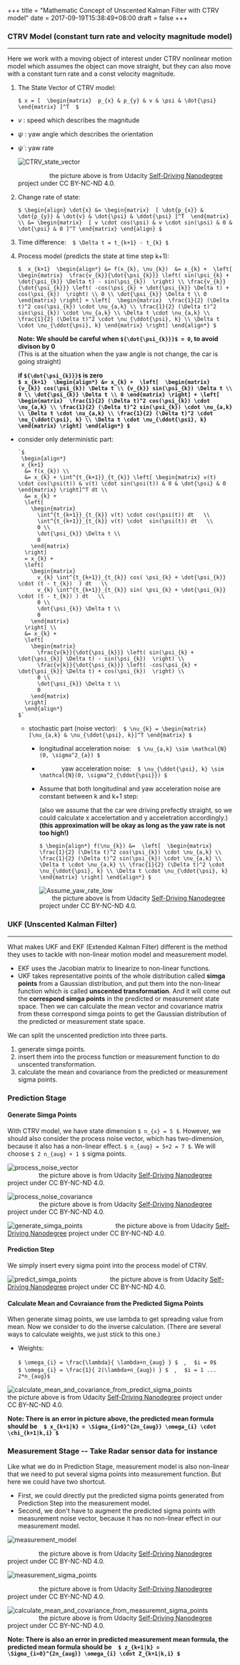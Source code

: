 +++
title = "Mathematic Concept of Unscented Kalman Filter with CTRV model"
date = 2017-09-19T15:38:49+08:00
draft = false
+++

<!-- s Here I put the resource of images -->

[CTRV_state_vector]: img/math_concept_for_ukf/CTRV_state_vector.png
[Assume_yaw_rate_low]: img/math_concept_for_ukf/assume_yaw_rate_low.png
[process_noise_vector]: img/math_concept_for_ukf/process_noise_vector.png
[process_noise_covariance]: img/math_concept_for_ukf/process_noise_covariance.png
[generate_simga_points]: img/math_concept_for_ukf/generate_simga_points.png
[predict_simga_points]: img/math_concept_for_ukf/predict_simga_points.png
[calculate_mean_and_covariance_from_predict_sigma_points]: img/math_concept_for_ukf/calculate_mean_and_covariance_from_predict_sigma_points.png
[measurement_model]: img/math_concept_for_ukf/measurement_model.png
[measurement_sigma_points]: img/math_concept_for_ukf/measurement_sigma_points.png
[calculate_mean_and_covariance_from_measuremnt_sigma_points]: img/math_concept_for_ukf/calculate_mean_and_covariance_from_measuremnt_sigma_points.png

[Self_Driving_Nanodegree_url]: https://www.udacity.com/course/self-driving-car-engineer-nanodegree--nd013

<!-- align center (display block) : `$$ $$` -->
<!-- just inline: `$ $` -->

### CTRV Model (constant turn rate and velocity magnitude model) 
---
Here we work with a moving object of interest under CTRV nonlinear motion model which assumes the object can move straight, but they can also move with a constant turn rate and a const velocity magnitude.

1. The State Vector of CTRV model:  

	`$ x = [ 
	  \begin{matrix} 
	    p_{x} & p_{y} & v & \psi & \dot{\psi} 
	  \end{matrix} ]^T 
	$`

  * $v$ : speed which describes the magnitude
  * $\psi$ : yaw angle which describes the orientation
  * $\dot{\psi}$ : yaw rate  


	![CTRV_state_vector][CTRV_state_vector]

	&emsp;&emsp;&emsp;&emsp;&emsp;the picture above is from Udacity [Self-Driving Nanodegree][Self_Driving_Nanodegree_url] project under CC BY-NC-ND 4.0.
  

2. Change rate of state:  

	`$
	  \begin{align}
	    \dot{x}
		  &= \begin{matrix} 
	         [ \dot{p_{x}} & \dot{p_{y}} & \dot{v} & \dot{\psi} & \ddot{\psi} ]^T 
			   \end{matrix} \\
	    &= \begin{matrix} 
	  	     [ v \cdot cos(\psi) & v \cdot sin(\psi) & 0 & \dot{\psi} & 0 ]^T
	  	   \end{matrix}
	  \end{align}
	$`

3. Time difference:&emsp;`$ \Delta t = t_{k+1} - t_{k} $`

4. Process model (predicts the state at time step k+1):&emsp;  

	`$ 
			x_{k+1} 
			\begin{align*}
			&= f(x_{k}, \nu_{k}) 
			&= x_{k} + 
		  \left[ 
		    \begin{matrix} 
		      \frac{v_{k}}{\dot{\psi_{k}}} \left( sin(\psi_{k} + \dot{\psi_{k}} \Delta t) - sin(\psi_{k})  \right) \\
		      \frac{v_{k}}{\dot{\psi_{k}}} \left( -cos(\psi_{k} + \dot{\psi_{k}} \Delta t) + cos(\psi_{k})  \right) \\
		      0 \\
		      \dot{\psi_{k}} \Delta t \\
		      0
		    \end{matrix}
		  \right] +
			\left[ 
	    \begin{matrix} 
	      \frac{1}{2} (\Delta t)^2 cos(\psi_{k}) \cdot \nu_{a,k} \\
	      \frac{1}{2} (\Delta t)^2 sin(\psi_{k}) \cdot \nu_{a,k} \\
	      \Delta t \cdot \nu_{a,k} \\
	      \frac{1}{2} (\Delta t)^2 \cdot \nu_{\ddot{\psi}, k} \\
	      \Delta t \cdot \nu_{\ddot{\psi}, k}
	    \end{matrix}
	  	\right]
			\end{align*}
	 $`  

	**Note: We should be careful when `${\dot{\psi_{k}}}$ = 0`, to avoid divison by 0**  
	(This is at the situation when the yaw angle is not change, the car is going straight)

	**if `${\dot{\psi_{k}}}$` is zero  
	`$
		x_{k+1} 
			\begin{align*}
			&= x_{k} + 
		  \left[ 
		    \begin{matrix} 
		      {v_{k}} cos(\psi_{k}) \Delta t \\
		      {v_{k}} sin(\psi_{k}) \Delta t \\
		      0 \\
		      \dot{\psi_{k}} \Delta t \\
		      0
		    \end{matrix}
		  \right] +
			\left[ 
	    \begin{matrix} 
	      \frac{1}{2} (\Delta t)^2 cos(\psi_{k}) \cdot \nu_{a,k} \\
	      \frac{1}{2} (\Delta t)^2 sin(\psi_{k}) \cdot \nu_{a,k} \\
	      \Delta t \cdot \nu_{a,k} \\
	      \frac{1}{2} (\Delta t)^2 \cdot \nu_{\ddot{\psi}, k} \\
	      \Delta t \cdot \nu_{\ddot{\psi}, k}
	    \end{matrix}
	  	\right]
			\end{align*}
	$`**
  * consider only deterministic part:  

		`$
		 \begin{align*}
		 x_{k+1} 
		  &= f(x_{k}) \\
		  &= x_{k} + \int^{t_{k+1}}_{t_{k}} \left[ \begin{matrix} v(t) \cdot cos(\psi(t)) & v(t) \cdot sin(\psi(t)) & 0 & \dot{\psi} & 0 \end{matrix} \right]^T dt \\
		  &= x_{k} + 
		  \left[ 
		    \begin{matrix} 
		      \int^{t_{k+1}}_{t_{k}} v(t) \cdot cos(\psi(t)) dt   \\
		      \int^{t_{k+1}}_{t_{k}} v(t) \cdot  sin(\psi(t)) dt   \\
		      0 \\
		      \dot{\psi_{k}} \Delta t \\
		      0
		    \end{matrix}
		  \right]
		  = x_{k} + 
		  \left[ 
		    \begin{matrix} 
		      v_{k} \int^{t_{k+1}}_{t_{k}} cos( \psi_{k} + \dot{\psi_{k}} \cdot (t - t_{k})  ) dt   \\
		      v_{k} \int^{t_{k+1}}_{t_{k}} sin( \psi_{k} + \dot{\psi_{k}} \cdot (t - t_{k}) ) dt   \\
		      0 \\
		      \dot{\psi_{k}} \Delta t \\
		      0
		    \end{matrix}
		  \right] \\
		  &= x_{k} + 
		  \left[ 
		    \begin{matrix} 
		      \frac{v{k}}{\dot{\psi_{k}}} \left( sin(\psi_{k} + \dot{\psi_{k}} \Delta t) - sin(\psi_{k})  \right) \\
		      \frac{v{k}}{\dot{\psi_{k}}} \left( -cos(\psi_{k} + \dot{\psi_{k}} \Delta t) + cos(\psi_{k})  \right) \\
		      0 \\
		      \dot{\psi_{k}} \Delta t \\
		      0
		    \end{matrix}
		  \right]
		  \end{align*}
		$`

	* stochastic part (noise vector):&emsp;`$ \nu_{k} = \begin{matrix} [\nu_{a,k} & \nu_{\ddot{\psi}, k}]^T \end{matrix} $`
		* longitudinal acceleration noise:&emsp;`$ \nu_{a,k} \sim \mathcal{N}(0, \sigma^2_{a}) $`
		* &emsp;&emsp;&emsp;&nbsp; yaw acceleration noise:&emsp;`$ \nu_{\ddot{\psi}, k} \sim \mathcal{N}(0, \sigma^2_{\ddot{\psi}}) $`
		
		* Assume that both longitudinal and yaw acceleration noise are constant between k and k+1 step:  

			(also we assume that the car wre driving prefectly straight, so we could calculate x accelertation and y acceletration accordingly.)  
			**(this approximation will be okay as long as the yaw rate is not too high!)**

			`$
			\begin{align*}
			f(\nu_{k})
				&= 
				\left[ 
		    \begin{matrix} 
		      \frac{1}{2} (\Delta t)^2 cos(\psi_{k}) \cdot \nu_{a,k} \\
		      \frac{1}{2} (\Delta t)^2 sin(\psi_{k}) \cdot \nu_{a,k} \\
		      \Delta t \cdot \nu_{a,k} \\
		      \frac{1}{2} (\Delta t)^2 \cdot \nu_{\ddot{\psi}, k} \\
		      \Delta t \cdot \nu_{\ddot{\psi}, k}
		    \end{matrix}
		  	\right]
			\end{align*}
			$`  

			![Assume_yaw_rate_low][Assume_yaw_rate_low]  
			&emsp;&emsp;the picture above is from Udacity [Self-Driving Nanodegree][Self_Driving_Nanodegree_url] project under CC BY-NC-ND 4.0.


### UKF (Unscented Kalman Filter)
---
What makes UKF and EKF (Extended Kalman Filter) different is the method they uses to tackle with non-linear motion model and measurement model.  

* EKF uses the Jacobian matrix to linearize to non-linear functions.
* UKF takes representative points of the whole distribution called **simga points** from a Gaussian distribution, and put them into the non-linear function which is called **unscented transformation**. And it will come out the **correspond simga points** in the predicted or measurement state space. Then we can calculate the mean vector and covariance matrix from these correspond simga points to get the Gaussian distribution of the predicted or measurement state space.

We can split the unscented prediction into three parts.
1. generate simga points.
2. insert them into the process function or measurement function to do unscented transformation.
3. calculate the mean and covariance from the predicted or measurement sigma points.

### Prediction Stage

#### Generate Simga Points
With CTRV model, we have state dimension `$ n_{x} = 5 $`. However, we should also consider the process noise vector, which has two-dimension, because it also has a non-linear effect. `$ n_{aug} = 5+2 = 7 $`. We will choose `$ 2 n_{aug} + 1 $` sigma points. 

![process_noise_vector][process_noise_vector]  
&emsp;&emsp;&emsp;&emsp;&emsp;the picture above is from Udacity [Self-Driving Nanodegree][Self_Driving_Nanodegree_url] project under CC BY-NC-ND 4.0.

![process_noise_covariance][process_noise_covariance]  
&emsp;&emsp;&emsp;&emsp;&emsp;the picture above is from Udacity [Self-Driving Nanodegree][Self_Driving_Nanodegree_url] project under CC BY-NC-ND 4.0.

![generate_simga_points][generate_simga_points]
&emsp;&emsp;&emsp;&emsp;&emsp;the picture above is from Udacity [Self-Driving Nanodegree][Self_Driving_Nanodegree_url] project under CC BY-NC-ND 4.0.

#### Prediction Step
We simply insert every sigma point into the process model of CTRV.

![predict_simga_points][predict_simga_points]
&emsp;&emsp;&emsp;&emsp;&emsp;the picture above is from Udacity [Self-Driving Nanodegree][Self_Driving_Nanodegree_url] project under CC BY-NC-ND 4.0.

#### Calculate Mean and Covraiance from the Predicted Sigma Points
When generate simag points, we use lambda to get spreading value from mean.
Now we consider to do the inverse calculation. (There are several ways to calculate weights, we just stick to this one.)

* Weights:

	`$ \omega_{i} = \frac{\lambda}{ \lambda+n_{aug} } $`&emsp;,&emsp; `$i = 0$`  
	`$ \omega_{i} = \frac{1}{ 2(\lambda+n_{aug}) } $`&emsp;,&emsp; `$i = 1 ... 2*n_{aug}$`

![calculate_mean_and_covariance_from_predict_sigma_points][calculate_mean_and_covariance_from_predict_sigma_points]
&emsp;&emsp;&emsp;&emsp;&emsp;the picture above is from Udacity [Self-Driving Nanodegree][Self_Driving_Nanodegree_url] project under CC BY-NC-ND 4.0.

**Note: There is an error in picture above, the predicted mean formula should be&emsp;`$ x_{k+1|k} = \Sigma_{i=0}^{2n_{aug}} \omega_{i} \cdot \chi_{k+1|k,i} $`**  

### Measurement Stage -- Take Radar sensor data for instance
Like what we do in Prediction Stage, measurement model is also non-linear that we need to put several sigma points into measurement function. But here we could have two shortcut.  

* First, we could directly put the predicted sigma points generated from Prediction Step into the measurement model.  
* Second, we don't have to augment the predicted sigma points with measurement noise vector, because it has no non-linear effect in our measurement model.

![measurement_model][measurement_model]  

&emsp;&emsp;&emsp;&emsp;&emsp;the picture above is from Udacity [Self-Driving Nanodegree][Self_Driving_Nanodegree_url] project under CC BY-NC-ND 4.0.

![measurement_sigma_points][measurement_sigma_points]  

&emsp;&emsp;&emsp;&emsp;&emsp;the picture above is from Udacity [Self-Driving Nanodegree][Self_Driving_Nanodegree_url] project under CC BY-NC-ND 4.0.

![calculate_mean_and_covariance_from_measuremnt_sigma_points][calculate_mean_and_covariance_from_measuremnt_sigma_points]  
&emsp;&emsp;&emsp;&emsp;&emsp;the picture above is from Udacity [Self-Driving Nanodegree][Self_Driving_Nanodegree_url] project under CC BY-NC-ND 4.0.


**Note: There is also an error in predicted measurement mean formula, the predicted mean formula should be&emsp;`$ z_{k+1|k} = \Sigma_{i=0}^{2n_{aug}} \omega_{i} \cdot Z_{k+1|k,i} $`**  